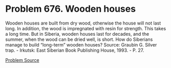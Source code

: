 # Problem 676. Wooden houses 

Wooden houses are built from dry wood, otherwise the house will not last long. In addition, the wood is impregnated with resin for strength. This takes a long time. But in Siberia, wooden houses last for decades, and the summer, when the wood can be dried well, is short. How do Siberians manage to build “long-term” wooden houses? Source: Graubin G. Silver trap. - Irkutsk: East Siberian Book Publishing House, 1993. - P. 27.

[Problem Source](https://www.trizland.ru/tasks/5305/)